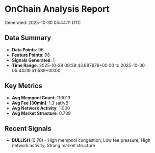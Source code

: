 # OnChain Analysis Report
Generated: 2025-10-30 05:44:11 UTC

## Data Summary
- **Data Points**: 96
- **Feature Points**: 96
- **Signals Generated**: 1
- **Time Range**: 2025-10-28 09:29:43.687979+00:00 to 2025-10-30 05:44:09.511589+00:00

## Key Metrics
- **Avg Mempool Count**: 110019
- **Avg Fee (30min)**: 1.3 sat/vB
- **Avg Network Activity**: 1.000
- **Avg Market Structure**: 0.739

## Recent Signals
- **BULLISH** (0.70) - High mempool congestion; Low fee pressure; High network activity; Strong market structure
